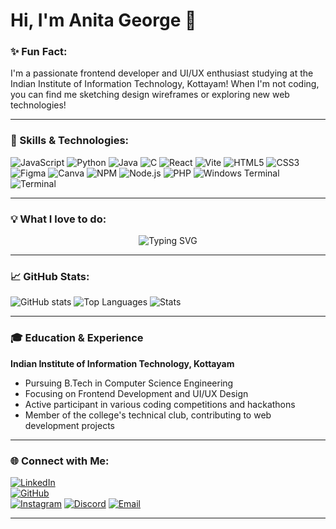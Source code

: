 # Hi, I'm Anita George 👋

### ✨ Fun Fact:
I'm a passionate frontend developer and UI/UX enthusiast studying at the Indian Institute of Information Technology, Kottayam! When I'm not coding, you can find me sketching design wireframes or exploring new web technologies!

---

### 🚀 Skills & Technologies:
![JavaScript](https://img.shields.io/badge/JavaScript-F0DB4F?style=for-the-badge&logo=javascript&logoColor=323330)
![Python](https://img.shields.io/badge/Python-3776AB?style=for-the-badge&logo=python&logoColor=white)
![Java](https://img.shields.io/badge/Java-007396?style=for-the-badge&logo=java&logoColor=white)
![C](https://img.shields.io/badge/C-A8B9CC?style=for-the-badge&logo=c&logoColor=white)
![React](https://img.shields.io/badge/React-61DAFB?style=for-the-badge&logo=react&logoColor=white)
![Vite](https://img.shields.io/badge/Vite-646CFF?style=for-the-badge&logo=vite&logoColor=white)
![HTML5](https://img.shields.io/badge/HTML5-E34F26?style=for-the-badge&logo=html5&logoColor=white)
![CSS3](https://img.shields.io/badge/CSS3-1572B6?style=for-the-badge&logo=css3&logoColor=white)
![Figma](https://img.shields.io/badge/Figma-F24E1E?style=for-the-badge&logo=figma&logoColor=white)
![Canva](https://img.shields.io/badge/Canva-00C4CC?style=for-the-badge&logo=canva&logoColor=white)
![NPM](https://img.shields.io/badge/NPM-CB3837?style=for-the-badge&logo=npm&logoColor=white)
![Node.js](https://img.shields.io/badge/Node.js-339933?style=for-the-badge&logo=nodedotjs&logoColor=white)
![PHP](https://img.shields.io/badge/PHP-777BB4?style=for-the-badge&logo=php&logoColor=white)
![Windows Terminal](https://img.shields.io/badge/Windows_Terminal-4D4D4D?style=for-the-badge&logo=windows-terminal&logoColor=white)
![Terminal](https://img.shields.io/badge/Terminal-4D4D4D?style=for-the-badge&logo=gnu-bash&logoColor=white)

---

### 💡 What I love to do:

<p align="center">
  <img src="https://readme-typing-svg.demolab.com?font=Fira+Code&weight=600&size=24&pause=1000&color=58A6FF&center=true&vCenter=true&width=435&lines=I+love+to+%3Ccode%2F%3E;I+love+to+%3Cdesign%2F%3E;I+love+to+%3Cdevelop%2F%3E;I+love+to+%3Ccreate%2F%3E;I+love+to+innovate%3B;I+love+to+collaborate%3B;I+love+to+solve+problems%3B;Frontend+Developer+at+heart!" alt="Typing SVG" />
</p>

---

### 📈 GitHub Stats:
![GitHub stats](https://github-readme-stats.vercel.app/api?username=anitageorge404&show_icons=true&theme=dark&card_width=500&hide_border=true)
![Top Languages](https://github-readme-stats.vercel.app/api/top-langs/?username=anitageorge&layout=compact&theme=dark&card_width=500&hide_border=true)
![Stats](https://github-readme-streak-stats.herokuapp.com/?user=anitageorge&theme=dark&hide_border=true)

---

### 🎓 Education & Experience

**Indian Institute of Information Technology, Kottayam**
- Pursuing B.Tech in Computer Science Engineering
- Focusing on Frontend Development and UI/UX Design
- Active participant in various coding competitions and hackathons
- Member of the college's technical club, contributing to web development projects

---

### 🌐 Connect with Me:

[![LinkedIn](https://img.shields.io/badge/-LinkedIn-0077B5?style=for-the-badge&logo=linkedin&logoColor=white)](https://www.linkedin.com/in/anita-george-8b8334326/)  
[![GitHub](https://img.shields.io/badge/-GitHub-181717?style=for-the-badge&logo=github&logoColor=white)](https://github.com/anitageorge)  
[![Instagram](https://img.shields.io/badge/-Instagram-E4405F?style=for-the-badge&logo=instagram&logoColor=white)](https://www.instagram.com/senorita._.anita/)
[![Discord](https://img.shields.io/badge/-Discord-5865F2?style=for-the-badge&logo=discord&logoColor=white)](https://discordapp.com/users/anitageorge)
[![Email](https://img.shields.io/badge/-Email-D14836?style=for-the-badge&logo=gmail&logoColor=white)](mailto:anitageorge1806@gmail.com)

---
